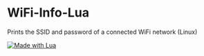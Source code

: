 # WiFi-Info-Lua
Prints the SSID and password of a connected WiFi network (Linux)

[![Made with Lua](https://img.shields.io/badge/Made%20with-Lua-blue.svg)](https://lua.org/)

